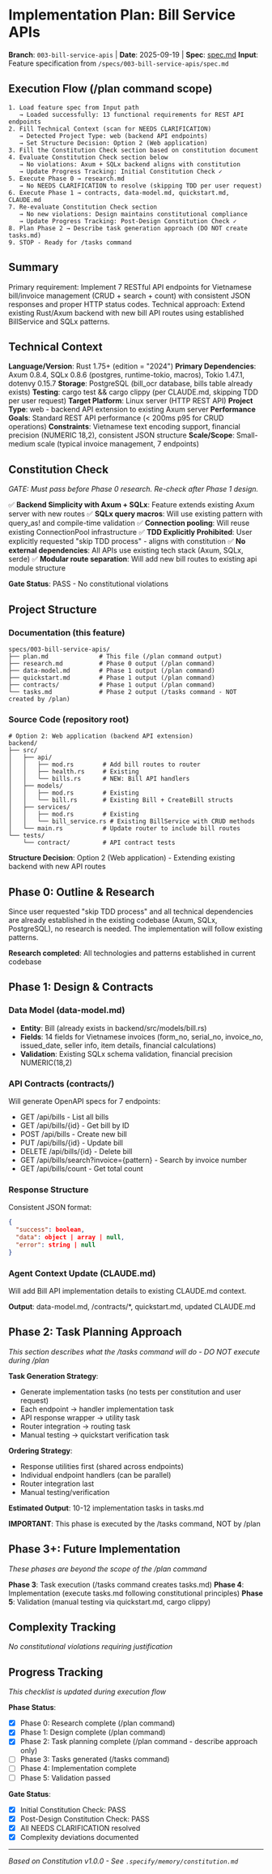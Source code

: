 # Implementation Plan: Bill Service APIs

**Branch**: `003-bill-service-apis` | **Date**: 2025-09-19 | **Spec**: [spec.md](./spec.md)
**Input**: Feature specification from `/specs/003-bill-service-apis/spec.md`

## Execution Flow (/plan command scope)
```
1. Load feature spec from Input path
   → Loaded successfully: 13 functional requirements for REST API endpoints
2. Fill Technical Context (scan for NEEDS CLARIFICATION)
   → Detected Project Type: web (backend API endpoints)
   → Set Structure Decision: Option 2 (Web application)
3. Fill the Constitution Check section based on constitution document
4. Evaluate Constitution Check section below
   → No violations: Axum + SQLx backend aligns with constitution
   → Update Progress Tracking: Initial Constitution Check ✓
5. Execute Phase 0 → research.md
   → No NEEDS CLARIFICATION to resolve (skipping TDD per user request)
6. Execute Phase 1 → contracts, data-model.md, quickstart.md, CLAUDE.md
7. Re-evaluate Constitution Check section
   → No new violations: Design maintains constitutional compliance
   → Update Progress Tracking: Post-Design Constitution Check ✓
8. Plan Phase 2 → Describe task generation approach (DO NOT create tasks.md)
9. STOP - Ready for /tasks command
```

## Summary
Primary requirement: Implement 7 RESTful API endpoints for Vietnamese bill/invoice management (CRUD + search + count) with consistent JSON responses and proper HTTP status codes. Technical approach: Extend existing Rust/Axum backend with new bill API routes using established BillService and SQLx patterns.

## Technical Context
**Language/Version**: Rust 1.75+ (edition = "2024")
**Primary Dependencies**: Axum 0.8.4, SQLx 0.8.6 (postgres, runtime-tokio, macros), Tokio 1.47.1, dotenvy 0.15.7
**Storage**: PostgreSQL (bill_ocr database, bills table already exists)
**Testing**: cargo test && cargo clippy (per CLAUDE.md, skipping TDD per user request)
**Target Platform**: Linux server (HTTP REST API)
**Project Type**: web - backend API extension to existing Axum server
**Performance Goals**: Standard REST API performance (< 200ms p95 for CRUD operations)
**Constraints**: Vietnamese text encoding support, financial precision (NUMERIC 18,2), consistent JSON structure
**Scale/Scope**: Small-medium scale (typical invoice management, 7 endpoints)

## Constitution Check
*GATE: Must pass before Phase 0 research. Re-check after Phase 1 design.*

✅ **Backend Simplicity with Axum + SQLx**: Feature extends existing Axum server with new routes
✅ **SQLx query macros**: Will use existing pattern with query_as! and compile-time validation
✅ **Connection pooling**: Will reuse existing ConnectionPool infrastructure
✅ **TDD Explicitly Prohibited**: User explicitly requested "skip TDD process" - aligns with constitution
✅ **No external dependencies**: All APIs use existing tech stack (Axum, SQLx, serde)
✅ **Modular route separation**: Will add new bill routes to existing api module structure

**Gate Status**: PASS - No constitutional violations

## Project Structure

### Documentation (this feature)
```
specs/003-bill-service-apis/
├── plan.md              # This file (/plan command output)
├── research.md          # Phase 0 output (/plan command)
├── data-model.md        # Phase 1 output (/plan command)
├── quickstart.md        # Phase 1 output (/plan command)
├── contracts/           # Phase 1 output (/plan command)
└── tasks.md             # Phase 2 output (/tasks command - NOT created by /plan)
```

### Source Code (repository root)
```
# Option 2: Web application (backend API extension)
backend/
├── src/
│   ├── api/
│   │   ├── mod.rs        # Add bill routes to router
│   │   ├── health.rs     # Existing
│   │   └── bills.rs      # NEW: Bill API handlers
│   ├── models/
│   │   ├── mod.rs        # Existing
│   │   └── bill.rs       # Existing Bill + CreateBill structs
│   ├── services/
│   │   ├── mod.rs        # Existing
│   │   └── bill_service.rs # Existing BillService with CRUD methods
│   └── main.rs           # Update router to include bill routes
└── tests/
    └── contract/         # API contract tests
```

**Structure Decision**: Option 2 (Web application) - Extending existing backend with new API routes

## Phase 0: Outline & Research

Since user requested "skip TDD process" and all technical dependencies are already established in the existing codebase (Axum, SQLx, PostgreSQL), no research is needed. The implementation will follow existing patterns.

**Research completed**: All technologies and patterns established in current codebase

## Phase 1: Design & Contracts

### Data Model (data-model.md)
- **Entity**: Bill (already exists in backend/src/models/bill.rs)
- **Fields**: 14 fields for Vietnamese invoices (form_no, serial_no, invoice_no, issued_date, seller info, item details, financial calculations)
- **Validation**: Existing SQLx schema validation, financial precision NUMERIC(18,2)

### API Contracts (contracts/)
Will generate OpenAPI specs for 7 endpoints:
- GET /api/bills - List all bills
- GET /api/bills/{id} - Get bill by ID
- POST /api/bills - Create new bill
- PUT /api/bills/{id} - Update bill
- DELETE /api/bills/{id} - Delete bill
- GET /api/bills/search?invoice={pattern} - Search by invoice number
- GET /api/bills/count - Get total count

### Response Structure
Consistent JSON format:
```json
{
  "success": boolean,
  "data": object | array | null,
  "error": string | null
}
```

### Agent Context Update (CLAUDE.md)
Will add Bill API implementation details to existing CLAUDE.md context.

**Output**: data-model.md, /contracts/*, quickstart.md, updated CLAUDE.md

## Phase 2: Task Planning Approach
*This section describes what the /tasks command will do - DO NOT execute during /plan*

**Task Generation Strategy**:
- Generate implementation tasks (no tests per constitution and user request)
- Each endpoint → handler implementation task
- API response wrapper → utility task
- Router integration → routing task
- Manual testing → quickstart verification task

**Ordering Strategy**:
- Response utilities first (shared across endpoints)
- Individual endpoint handlers (can be parallel)
- Router integration last
- Manual testing/verification

**Estimated Output**: 10-12 implementation tasks in tasks.md

**IMPORTANT**: This phase is executed by the /tasks command, NOT by /plan

## Phase 3+: Future Implementation
*These phases are beyond the scope of the /plan command*

**Phase 3**: Task execution (/tasks command creates tasks.md)
**Phase 4**: Implementation (execute tasks.md following constitutional principles)
**Phase 5**: Validation (manual testing via quickstart.md, cargo clippy)

## Complexity Tracking
*No constitutional violations requiring justification*

## Progress Tracking
*This checklist is updated during execution flow*

**Phase Status**:
- [x] Phase 0: Research complete (/plan command)
- [x] Phase 1: Design complete (/plan command)
- [x] Phase 2: Task planning complete (/plan command - describe approach only)
- [ ] Phase 3: Tasks generated (/tasks command)
- [ ] Phase 4: Implementation complete
- [ ] Phase 5: Validation passed

**Gate Status**:
- [x] Initial Constitution Check: PASS
- [x] Post-Design Constitution Check: PASS
- [x] All NEEDS CLARIFICATION resolved
- [x] Complexity deviations documented

---
*Based on Constitution v1.0.0 - See `.specify/memory/constitution.md`*